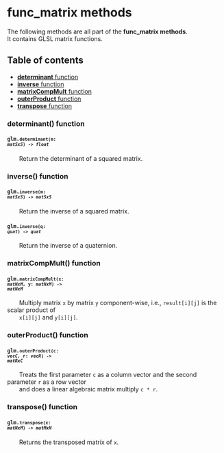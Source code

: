 [//]: # (generated using SlashBack 0.2.0)

  
# func\_matrix methods  
The following methods are all part of the **func\_matrix methods**\.  
It contains GLSL matrix functions\.  
## Table of contents  
  
* [**determinant** function](#determinant-function)  
* [**inverse** function](#inverse-function)  
* [**matrixCompMult** function](#matrixcompmult-function)  
* [**outerProduct** function](#outerproduct-function)  
* [**transpose** function](#transpose-function)  
  
### determinant\(\) function  
#### <code>glm.<code>**determinant**(**m**: *matSxS*) -\> *float*</code></code>  
&emsp;&emsp;Return the determinant of a squared matrix\.  
  
### inverse\(\) function  
#### <code>glm.<code>**inverse**(**m**: *matSxS*) -\> *matSxS*</code></code>  
&emsp;&emsp;Return the inverse of a squared matrix\.  
  
#### <code>glm.<code>**inverse**(**q**: *quat*) -\> *quat*</code></code>  
&emsp;&emsp;Return the inverse of a quaternion\.  
  
### matrixCompMult\(\) function  
#### <code>glm.<code>**matrixCompMult**(**x**: *matNxM*, **y**: *matNxM*) -\> *matNxM*</code></code>  
&emsp;&emsp;Multiply matrix ``` x ``` by matrix ``` y ``` component\-wise, i\.e\., ``` result[i][j] ``` is the scalar product of  
&emsp;&emsp;``` x[i][j] ``` and ``` y[i][j] ```\.  
  
### outerProduct\(\) function  
#### <code>glm.<code>**outerProduct**(**c**: *vecC*, **r**: *vecR*) -\> *matRxC*</code></code>  
&emsp;&emsp;Treats the first parameter ``` c ``` as a column vector and the second parameter ``` r ``` as a row vector  
&emsp;&emsp;and does a linear algebraic matrix multiply ``` c * r ```\.  
  
### transpose\(\) function  
#### <code>glm.<code>**transpose**(**x**: *matNxM*) -\> *matMxN*</code></code>  
&emsp;&emsp;Returns the transposed matrix of ``` x ```\.  
  

